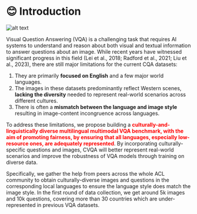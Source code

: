 # 😊 Introduction

![alt text](images/image_examples.png)

Visual Question Answering (VQA) is a challenging task that requires AI systems to understand and reason about both visual and textual information to answer questions about an image. While recent years have witnessed significant progress in this field (Lei et al., 2018; Radford et al., 2021; Liu et al., 2023), there are still major limitations for the current CQA datasets:

1. They are primarily **focused on English** and a few major world languages.
2. The images in these datasets predominantly reflect Western scenes, **lacking the diversity** needed to represent real-world scenarios across different cultures.
3. There is often a **mismatch between the language and image style** resulting in image-content incongruence across languages.

To address these limitations, we propose building a <b><span style='color: red'>culturally-and-linguistically diverse multilingual multimodal VQA benchmark, with the aim of promoting fairness, by ensuring that all languages, especially low-resource ones, are adequately represented</span></b>. By incorporating culturally-specific questions and images, CVQA will better represent real-world scenarios and improve the robustness of VQA models through training on diverse data.

Specifically, we gather the help from peers across the whole ACL community to obtain culturally-diverse images and questions in the corresponding local languages to ensure the language style does match the image style. In the first round of data collection, we get around 5k images and 10k questions, covering more than 30 countries which are under-represented in previous VQA datasets. 

